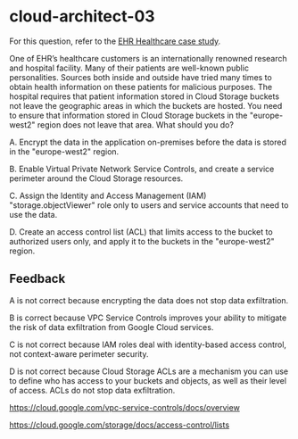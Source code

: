 # cloud-architect-03

For this question, refer to the [EHR Healthcare case study](https://services.google.com/fh/files/blogs/master_case_study_ehr_healthcare.pdf).

One of EHR’s healthcare customers is an internationally renowned research and hospital facility. Many of their patients are well-known public personalities. Sources both inside and outside have tried many times to obtain health information on these patients for malicious purposes. The hospital requires that patient information stored in Cloud Storage buckets not leave the geographic areas in which the buckets are hosted. You need to ensure that information stored in Cloud Storage buckets in the "europe-west2" region does not leave that area. What should you do?

A. Encrypt the data in the application on-premises before the data is stored in the "europe-west2" region.

B. Enable Virtual Private Network Service Controls, and create a service perimeter around the Cloud Storage resources.

C. Assign the Identity and Access Management (IAM) "storage.objectViewer" role only to users and service accounts that need to use the data.

D. Create an access control list (ACL) that limits access to the bucket to authorized users only, and apply it to the buckets in the "europe-west2" region.

## Feedback

A is not correct because encrypting the data does not stop data exfiltration.

B is correct because VPC Service Controls improves your ability to mitigate the risk of data exfiltration from Google Cloud services.

C is not correct because IAM roles deal with identity-based access control, not context-aware perimeter security.

D is not correct because Cloud Storage ACLs are a mechanism you can use to define who has access to your buckets and objects, as well as their level of access. ACLs do not stop data exfiltration.

https://cloud.google.com/vpc-service-controls/docs/overview

https://cloud.google.com/storage/docs/access-control/lists